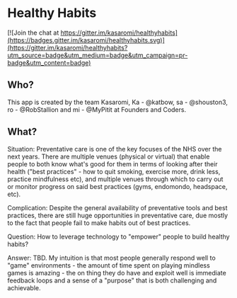 # Healthy Habits

[![Join the chat at https://gitter.im/kasaromi/healthyhabits](https://badges.gitter.im/kasaromi/healthyhabits.svg)](https://gitter.im/kasaromi/healthyhabits?utm_source=badge&utm_medium=badge&utm_campaign=pr-badge&utm_content=badge)

## Who?
This app is created by the team Kasaromi, Ka - @katbow, sa - @shouston3, ro - @RobStallion and mi - @MyPitit at Founders and Coders.

## What? 
Situation: Preventative care is one of the key focuses of the NHS over the next years. There are multiple venues (physical or virtual) that enable people to both know what's good for them in terms of looking after their health ("best practices" - how to quit smoking, exercise more, drink less, practice mindfulness etc), and multiple venues through which to carry out or monitor progress on said best practices (gyms, endomondo, headspace, etc).

Complication: Despite the general availability of preventative tools and best practices, there are still huge opportunities in preventative care, due mostly to the fact that people fail to make habits out of best practices.

Question: How to leverage technology to "empower" people to build healthy habits?

Answer: TBD. My intuition is that most people generally respond well to "game" environments - the amount of time spent on playing mindless games is amazing - the on thing they do have and exploit well is immediate feedback loops and a sense of a "purpose" that is both challenging and achievable.
